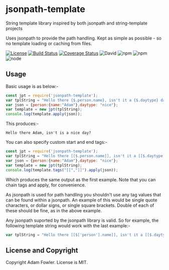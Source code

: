 # jsonpath-template
String template library inspired by both jsonpath and string-template projects

Uses jsonpath to provide the path handling. Kept as simple as possible - so no template loading or caching from files.

[![License](https://img.shields.io/badge/License-MIT-blue.svg)](https://opensource.org/licenses/MIT)
[![Build Status](https://travis-ci.com/adamfowleruk/cntracelog.svg?branch=master)](https://travis-ci.com/adamfowleruk/jsonpath-template)
[![Coverage Status](https://coveralls.io/repos/github/adamfowleruk/cntracelog/badge.svg?branch=master)](https://coveralls.io/github/adamfowleruk/jsonpath-template?branch=master)
![David](https://img.shields.io/david/adamfowleruk/jsonpath-template.svg)
![npm](https://img.shields.io/npm/v/jsonpath-template.svg)
![npm](https://img.shields.io/npm/dt/jsonpath-template.svg)
![node](https://img.shields.io/node/v/jsonpath-template.svg)

## Usage

Basic usage is as below:-

```js
const jpt = require('jsonpath-template');
var tplString = "Hello there {$.person.name}, isn't it a {$.daytype} day?";
var json = {person:{name:"Adam"},daytype: "nice"};
var template = new jpt(tplString);
console.log(template.apply(json));
```

This produces:-

```text
Hello there Adam, isn't is a nice day?
```

You can also specify custom start and end tags:-

```js
const jpt = require('jsonpath-template');
var tplString = "Hello there [[$.person.name]], isn't it a [[$.daytype]] day?";
var json = {person:{name:"Adam"},daytype: "nice"};
var template = new jpt(tplString);
console.log(template.tags("[[","]]").apply(json));
```

Which produces the same output as the first example. Note that you can chain tags and apply, for convenience.

As jsonpath is used for path handling you shouldn't use any tag values that can be found within a jsonpath. An example of this would be single quote characters, or dollar signs, or single square brackets. Double of each of these should be fine, as in the above example.

Any jsonpath suported by the jsonpath library is valid. So for example, the following template string would work with the last example:-

```js
var tplString = "Hello there [[$['person'].name]], isn't it a [[$.daytype]] day?";
```

## License and Copyright

Copyright Adam Fowler. License is MIT.